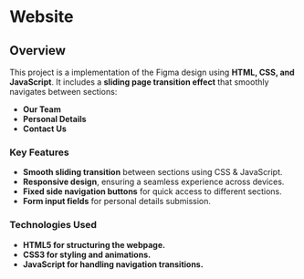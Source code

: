 # Website

## Overview
This project is a implementation of the  Figma design using **HTML, CSS, and JavaScript**. It includes a **sliding page transition effect** that smoothly navigates between sections:  
- **Our Team**  
- **Personal Details**  
- **Contact Us**
  

### **Key Features**
- **Smooth sliding transition** between sections using CSS & JavaScript.
- **Responsive design**, ensuring a seamless experience across devices.
- **Fixed side navigation buttons** for quick access to different sections.
- **Form input fields** for personal details submission.


### **Technologies Used**
- **HTML5 for structuring the webpage.**
- **CSS3 for styling and animations.**
- **JavaScript for handling navigation transitions.**


